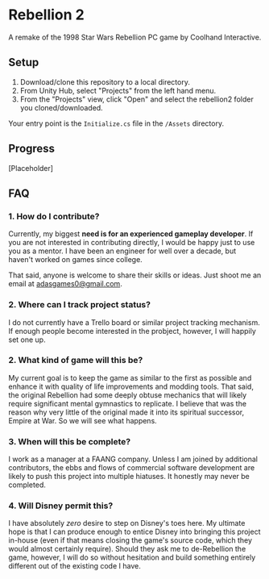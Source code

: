 # Rebellion 2

A remake of the 1998 Star Wars Rebellion PC game by Coolhand Interactive.

## Setup
1. Download/clone this repository to a local directory.
2. From Unity Hub, select "Projects" from the left hand menu.
3. From the "Projects" view, click "Open" and select the rebellion2 folder you cloned/downloaded.

Your entry point is the `Initialize.cs` file in the `/Assets` directory. 

## Progress
[Placeholder]

## FAQ

### 1. How do I contribute?

Currently, my biggest **need is for an experienced gameplay developer**. If you are not interested in contributing directly, I would be happy just to use you as a mentor. I have been an engineer for well over a decade, but haven't worked on games since college.

That said, anyone is welcome to share their skills or ideas. Just shoot me an email at adasgames0@gmail.com. 

### 2. Where can I track project status?

I do not currently have a Trello board or similar project tracking mechanism. If enough people become interested in the probject, however, I will happily set one up.

### 2. What kind of game will this be?

My current goal is to keep the game as similar to the first as possible and enhance it with quality of life improvements and modding tools. That said, the original Rebellion had some deeply obtuse mechanics that will likely require significant mental gymnastics to replicate. I believe that was the reason why very little of the original made it into its spiritual successor, Empire at War. So we will see what happens.

### 3. When will this be complete?

I work as a manager at a FAANG company. Unless I am joined by additional contributors, the ebbs and flows of commercial software development are likely to push this project into multiple hiatuses. It honestly may never be completed.

### 4. Will Disney permit this?

I have absolutely *zero* desire to step on Disney's toes here. My ultimate hope is that I can produce enough to entice Disney into bringing this project in-house (even if that means closing the game's source code, which they would almost certainly require). Should they ask me to de-Rebellion the game, however, I will do so without hesitation and build something entirely different out of the existing code I have.
